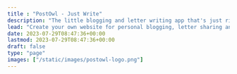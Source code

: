 ```yaml
---
title : "PostOwl - Just Write"
description: "The little blogging and letter writing app that's just right."
lead: "Create your own website for personal blogging, letter sharing and private journaling."
date: 2023-07-29T08:47:36+00:00
lastmod: 2023-07-29T08:47:36+00:00
draft: false
type: "page"
images: ["/static/images/postowl-logo.png"]
---
```

